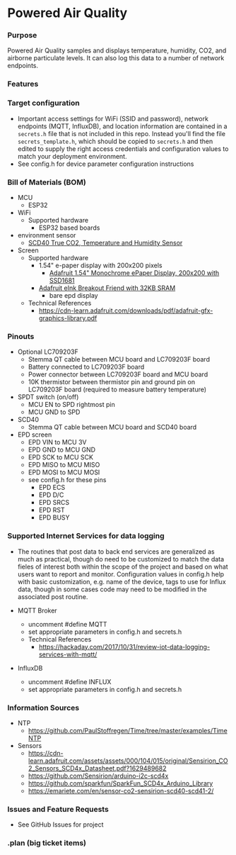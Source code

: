 # Powered Air Quality

### Purpose
Powered Air Quality samples and displays temperature, humidity, CO2, and airborne particulate levels. It can also log this data to a number of network endpoints.

### Features

### Target configuration
- Important access settings for WiFi (SSID and password), network endpoints (MQTT, InfluxDB), and location information are contained in a `secrets.h` file that is not included in this repo.  Instead you'll find the file `secrets_template.h`, which should be copied to `secrets.h` and then edited to supply the right access credentials and configuration values to match your deployment environment.
- See config.h for device parameter configuration instructions

### Bill of Materials (BOM)
- MCU
    - ESP32
- WiFi
    - Supported hardware
        - ESP32 based boards
- environment sensor
    - [SCD40 True CO2, Temperature and Humidity Sensor](https://www.adafruit.com/product/5187)
- Screen
    - Supported hardware
        - 1.54" e-paper display with 200x200 pixels
            - [Adafruit 1.54" Monochrome ePaper Display, 200x200 with SSD1681](https://www.adafruit.com/product/4196)
        - [Adafruit eInk Breakout Friend with 32KB SRAM](https://www.adafruit.com/product/4224)
            - bare epd display
    - Technical References
        - https://cdn-learn.adafruit.com/downloads/pdf/adafruit-gfx-graphics-library.pdf

### Pinouts
- Optional LC709203F
    - Stemma QT cable between MCU board and LC709203F board
    - Battery connected to LC709203F board
    - Power connector between LC709203F board and MCU board
    - 10K thermistor between thermistor pin and ground pin on LC709203F board (required to measure battery temperature)
- SPDT switch (on/off)
    - MCU EN to SPD rightmost pin
    - MCU GND to SPD
- SCD40
    - Stemma QT cable between MCU board and SCD40 board
- EPD screen
    - EPD VIN to MCU 3V
    - EPD GND to MCU GND
    - EPD SCK to MCU SCK
    - EPD MISO to MCU MISO
    - EPD MOSI to MCU MOSI
    - see config.h for these pins
        - EPD ECS
        - EPD D/C
        - EPD SRCS
        - EPD RST
        - EPD BUSY

### Supported Internet Services for data logging
- The routines that post data to back end services are generalized as much as practical, though do need to be customized to match the data fieles of interest both within the scope of the project and based on what users want to report and monitor.  Configuration values in config.h help with basic customization, e.g. name of the device, tags to use for Influx data, though in some cases code may need to be modified in the associated post routine.

- MQTT Broker
    - uncomment #define MQTT
    - set appropriate parameters in config.h and secrets.h
    - Technical References
        - https://hackaday.com/2017/10/31/review-iot-data-logging-services-with-mqtt/
- InfluxDB
    - uncomment #define INFLUX
    - set appropriate parameters in config.h and secrets.h

### Information Sources
- NTP
    - https://github.com/PaulStoffregen/Time/tree/master/examples/TimeNTP
- Sensors 
    - https://cdn-learn.adafruit.com/assets/assets/000/104/015/original/Sensirion_CO2_Sensors_SCD4x_Datasheet.pdf?1629489682
    - https://github.com/Sensirion/arduino-i2c-scd4x
    - https://github.com/sparkfun/SparkFun_SCD4x_Arduino_Library
    - https://emariete.com/en/sensor-co2-sensirion-scd40-scd41-2/

### Issues and Feature Requests
- See GitHub Issues for project

### .plan (big ticket items)
